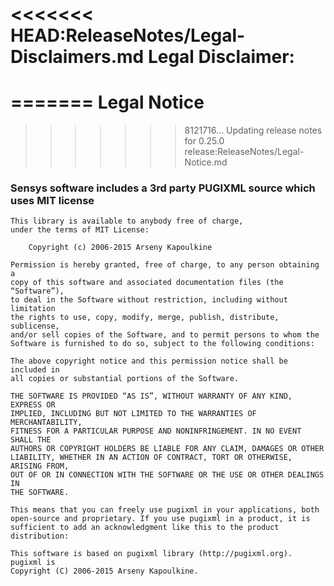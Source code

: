<<<<<<< HEAD:ReleaseNotes/Legal-Disclaimers.md
Legal Disclaimer:
=================
=======
Legal Notice
============
>>>>>>> 8121716... Updating release notes for 0.25.0 release:ReleaseNotes/Legal-Notice.md

### Sensys software includes a 3rd party PUGIXML source which uses MIT license

```
This library is available to anybody free of charge, 
under the terms of MIT License:

    Copyright (c) 2006-2015 Arseny Kapoulkine

Permission is hereby granted, free of charge, to any person obtaining a 
copy of this software and associated documentation files (the “Software”), 
to deal in the Software without restriction, including without limitation 
the rights to use, copy, modify, merge, publish, distribute, sublicense, 
and/or sell copies of the Software, and to permit persons to whom the 
Software is furnished to do so, subject to the following conditions:

The above copyright notice and this permission notice shall be included in 
all copies or substantial portions of the Software.

THE SOFTWARE IS PROVIDED “AS IS”, WITHOUT WARRANTY OF ANY KIND, EXPRESS OR 
IMPLIED, INCLUDING BUT NOT LIMITED TO THE WARRANTIES OF MERCHANTABILITY, 
FITNESS FOR A PARTICULAR PURPOSE AND NONINFRINGEMENT. IN NO EVENT SHALL THE 
AUTHORS OR COPYRIGHT HOLDERS BE LIABLE FOR ANY CLAIM, DAMAGES OR OTHER 
LIABILITY, WHETHER IN AN ACTION OF CONTRACT, TORT OR OTHERWISE, ARISING FROM, 
OUT OF OR IN CONNECTION WITH THE SOFTWARE OR THE USE OR OTHER DEALINGS IN 
THE SOFTWARE.

This means that you can freely use pugixml in your applications, both 
open-source and proprietary. If you use pugixml in a product, it is 
sufficient to add an acknowledgment like this to the product distribution:

This software is based on pugixml library (http://pugixml.org). pugixml is 
Copyright (C) 2006-2015 Arseny Kapoulkine.
```
